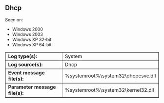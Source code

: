 ## Dhcp

Seen on:
* Windows 2000
* Windows 2003
* Windows XP 32-bit
* Windows XP 64-bit

<table border="1" class="docutils">
  <tbody>
    <tr>
      <td><b>Log type(s):</b></td>
      <td>System</td>
    </tr>
    <tr>
      <td><b>Log source(s):</b></td>
      <td>Dhcp</td>
    </tr>
    <tr>
      <td><b>Event message file(s):</b></td>
      <td>%systemroot%\system32\dhcpcsvc.dll</td>
    </tr>
    <tr>
      <td><b>Parameter message file(s):</b></td>
      <td>%systemroot%\system32\kernel32.dll</td>
    </tr>
  </tbody>
</table>

&nbsp;

